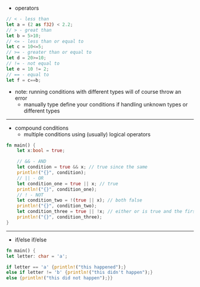 - operators
```rust
// < - less than
let a = (2 as f32) < 2.2;
// > - great than
let b = 5>10;
// <= - less than or equal to
let c = 10<=5;
// >= - greater than or equal to
let d = 20>=10;
// != - not equal to
let e = 10 != 2;
// == - equal to
let f = c==b;
```
- note: running conditions with different types will of course throw an error
	- manually type define your conditions if handling unknown types or different types
---

- compound conditions
	- multiple conditions using (usually) logical operators
```rust
fn main() {
	let x:bool = true;

	// && - AND
	let condition = true && x; // true since the same
	println!("{}", condition);
	// || - OR
	let condition_one = true || x; // true
	println!("{}", condition_one);
	// ! - NOT
	let condition_two = !(true || x); // both false 
	println!("{}", condition_two);
	let condition_three = true || !x; // either or is true and the first operand is true
	println!("{}", condition_three);
}
```

---

- if/else if/else
```rust
fn main() {
let letter: char = 'a';

if letter == 'a' {println!("this happened");}
else if letter != 'b' {println!("this didn't happen");}
else {println!("this did not happen");}}
```